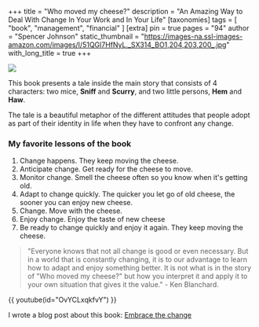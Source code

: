 +++
title = "Who moved my cheese?"
description = "An Amazing Way to Deal With Change In Your Work and In Your Life"
[taxonomies]
tags = [ "book", "management", "financial" ]
[extra]
pin = true
pages = "94"
author = "Spencer Johnson"
static_thumbnail = "https://images-na.ssl-images-amazon.com/images/I/51QGl7HfNyL._SX314_BO1,204,203,200_.jpg"
with_long_title = true
+++

<a target="_blank" href="https://amzn.to/3djaXcv">
    <img border="0" src="https://images-na.ssl-images-amazon.com/images/I/51QGl7HfNyL._SX314_BO1,204,203,200_.jpg" >
</a>


This book presents a tale inside the main story that consists of 4 characters: two mice, **Sniff** and **Scurry**, and two little persons, **Hem** and **Haw**.

The tale is a beautiful metaphor of the different attitudes that people adopt as part of their identity in life when they have to confront any change.

<!-- more -->

### My favorite lessons of the book
1. Change happens.
   They keep moving the cheese.
1. Anticipate change.
   Get ready for the cheese to move.
1. Monitor change.
   Smell the cheese often so you know when it's getting old.
1. Adapt to change quickly.
   The quicker you let go of old cheese, the sooner you can enjoy new cheese.
1. Change.
   Move with the cheese.
1. Enjoy change.
   Enjoy the taste of new cheese
1. Be ready to change quickly and enjoy it again.
   They keep moving the cheese.

> "Everyone knows that not all change is good or even necessary. But in a world that is constantly changing, it is to our advantage to learn how to adapt and enjoy something better. It is not what is in the story of "Who moved my cheese?" but how you interpret it and apply it to your own situation that gives it the value." - Ken Blanchard.

{{ youtube(id="OvYCLxqkfvY") }}

I wrote a blog post about this book: [Embrace the change](/blog/embrace-the-change/)
